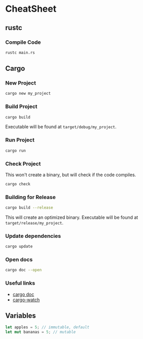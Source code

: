 # CheatSheet

## rustc

### Compile Code

```bash
rustc main.rs
```

## Cargo

### New Project

```bash
cargo new my_project
```

### Build Project

```bash
cargo build
```

Executable will be found at `target/debug/my_project`.

### Run Project

```bash
cargo run
```

### Check Project

This won't create a binary, but will check if the code compiles.

```bash
cargo check
```

### Building for Release

```bash
cargo build --release
```

This will create an optimized binary.
Executable will be found at `target/release/my_project`.

### Update dependencies

```bash
cargo update
```

### Open docs

```bash
cargo doc --open
```

### Useful links

- [cargo doc](https://doc.rust-lang.org/cargo/)
- [cargo-watch](https://crates.io/crates/cargo-watch)

## Variables

```rust
let apples = 5; // immutable, default
let mut bananas = 5; // mutable
```
